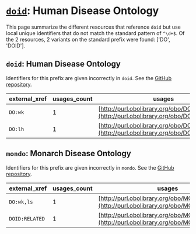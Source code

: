 # [`doid`](https://bioregistry.io/doid): Human Disease Ontology

This page summarize the different resources that reference `doid`
but use local unique identifiers that do not match the standard pattern of
`^\d+$`. Of the 2 resources,
2 variants on the standard prefix were found: ['DO', 'DOID'].

## `doid`: Human Disease Ontology

Identifiers for this prefix are given incorrectly in `doid`. See the [GitHub repository](https://github.com/DiseaseOntology/HumanDiseaseOntology).

| external_xref   |   usages_count | usages                                                                                     |
|-----------------|----------------|--------------------------------------------------------------------------------------------|
| `DO:wk`         |              1 | [http://purl.obolibrary.org/obo/DOID_0050178](http://purl.obolibrary.org/obo/DOID_0050178) |
| `DO:lh`         |              1 | [http://purl.obolibrary.org/obo/DOID_462](http://purl.obolibrary.org/obo/DOID_462)         |

## `mondo`: Monarch Disease Ontology

Identifiers for this prefix are given incorrectly in `mondo`. See the [GitHub repository](https://github.com/monarch-initiative/mondo).

| external_xref   |   usages_count | usages                                                                                       |
|-----------------|----------------|----------------------------------------------------------------------------------------------|
| `DO:wk,ls`      |              1 | [http://purl.obolibrary.org/obo/MONDO_0000275](http://purl.obolibrary.org/obo/MONDO_0000275) |
| `DOID:RELATED`  |              1 | [http://purl.obolibrary.org/obo/MONDO_0010962](http://purl.obolibrary.org/obo/MONDO_0010962) |

